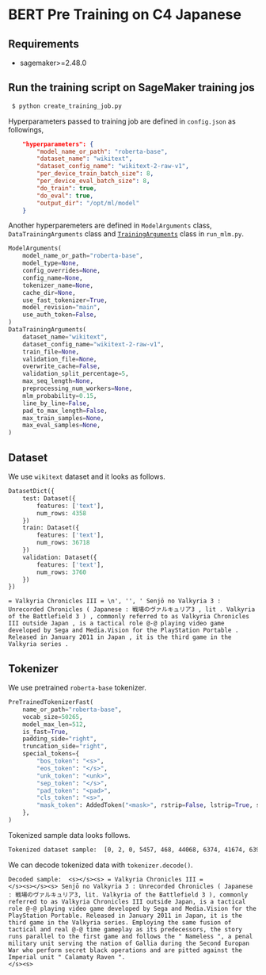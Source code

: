 # BERT Pre Training on C4 Japanese
## Requirements
- sagemaker>=2.48.0

## Run the training script on SageMaker training jos

```bash
 $ python create_training_job.py
```
Hyperparameters passed to training job are defined in `config.json` as followings, 

```JSON
    "hyperparameters": {
        "model_name_or_path": "roberta-base",
        "dataset_name": "wikitext",
        "dataset_config_name": "wikitext-2-raw-v1",
        "per_device_train_batch_size": 8,
        "per_device_eval_batch_size": 8,
        "do_train": true,
        "do_eval": true,
        "output_dir": "/opt/ml/model"
    }
```

Another hyperparemeters are defined in `ModelArguments` class, `DataTrainingArguments` class and [`TrainingArguments`](https://huggingface.co/docs/transformers/v4.19.0/en/main_classes/trainer#transformers.TrainingArguments) class in `run_mlm.py`.

```python
ModelArguments(
    model_name_or_path="roberta-base",
    model_type=None,
    config_overrides=None,
    config_name=None,
    tokenizer_name=None,
    cache_dir=None,
    use_fast_tokenizer=True,
    model_revision="main",
    use_auth_token=False,
)
DataTrainingArguments(
    dataset_name="wikitext",
    dataset_config_name="wikitext-2-raw-v1",
    train_file=None,
    validation_file=None,
    overwrite_cache=False,
    validation_split_percentage=5,
    max_seq_length=None,
    preprocessing_num_workers=None,
    mlm_probability=0.15,
    line_by_line=False,
    pad_to_max_length=False,
    max_train_samples=None,
    max_eval_samples=None,
)
```
## Dataset

We use `wikitext` dataset and it looks as follows.

```python
DatasetDict({
    test: Dataset({
        features: ['text'],
        num_rows: 4358
    })
    train: Dataset({
        features: ['text'],
        num_rows: 36718
    })
    validation: Dataset({
        features: ['text'],
        num_rows: 3760
    })
})
```
```
= Valkyria Chronicles III = \n', '', ' Senjō no Valkyria 3 : Unrecorded Chronicles ( Japanese : 戦場のヴァルキュリア3 , lit . Valkyria of the Battlefield 3 ) , commonly referred to as Valkyria Chronicles III outside Japan , is a tactical role @-@ playing video game developed by Sega and Media.Vision for the PlayStation Portable . Released in January 2011 in Japan , it is the third game in the Valkyria series . 
```


## Tokenizer

We use pretrained `roberta-base` tokenizer.

``` python
PreTrainedTokenizerFast(
    name_or_path="roberta-base",
    vocab_size=50265,
    model_max_len=512,
    is_fast=True,
    padding_side="right",
    truncation_side="right",
    special_tokens={
        "bos_token": "<s>",
        "eos_token": "</s>",
        "unk_token": "<unk>",
        "sep_token": "</s>",
        "pad_token": "<pad>",
        "cls_token": "<s>",
        "mask_token": AddedToken("<mask>", rstrip=False, lstrip=True, single_word=False, normalized=False),
    },
)
```

Tokenized sample data looks follows.
```bash
Tokenized dataset sample:  [0, 2, 0, 5457, 468, 44068, 6374, 41674, 6395, 5457, 1437, 50118, 2, 0, 2, 0, 2211, 267, 38183, 117, 468, 44068, 6374, 155, 4832, 1890, 36902, 41674, 36, 2898, 4832, 47416, 23133, 18164, 42393, 21402, 20024, 48018, 50033, 49080, 49587, 49432, 48947, 49017, 246, 2156, 6474, 479, 468, 44068, 6374, 9, 5, 36954, 155, 4839, 2156, 10266, 4997, 7, 25, 468, 44068, 6374, 41674, 6395, 751, 1429, 2156, 16, 10, 15714, 774, 787, 12, 1039, 816, 569, 177, 2226, 30, 43561, 8, 2454, 4, 36753, 13, 5, 15592, 39435, 479, 30939, 11, 644, 1466, 11, 1429, 2156, 24, 16, 5, 371, 177, 11, 5, 468, 44068, 6374, 651, 479, 23564, 154, 5, 276, 24904, 9, 15714, 8, 588, 787, 12, 1039, 86, 23841, 25, 63, 20193, 2156, 5, 527, 1237, 12980, 7, 5, 78, 177, 8, 3905, 5, 22, 8603, 13802, 22, 2156, 10, 14914, 831, 1933, 2754, 5, 1226, 9, 7155, 493, 148, 5, 4665, 5122, 12560, 1771, 54, 3008, 3556, 909, 1414, 8, 32, 30259, 136, 5, 16659, 1933, 22, 2912, 424, 415, 219, 22546, 22, 479, 1437, 50118, 2, 0, 20, 177, 880, 709, 11, 1824, 2156, 3406, 81, 10, 739, 4745, 9, 5, 173, 626, 15, 468, 44068, 6374, 41674, 3082, 479, 616, 24, 12544, 5, 2526]
```

We can decode tokenized data with `tokenizer.decode()`. 

```
Decoded sample:  <s></s><s> = Valkyria Chronicles III = 
</s><s></s><s> Senjō no Valkyria 3 : Unrecorded Chronicles ( Japanese : 戦場のヴァルキュリア3, lit. Valkyria of the Battlefield 3 ), commonly referred to as Valkyria Chronicles III outside Japan, is a tactical role @-@ playing video game developed by Sega and Media.Vision for the PlayStation Portable. Released in January 2011 in Japan, it is the third game in the Valkyria series. Employing the same fusion of tactical and real @-@ time gameplay as its predecessors, the story runs parallel to the first game and follows the " Nameless ", a penal military unit serving the nation of Gallia during the Second Europan War who perform secret black operations and are pitted against the Imperial unit " Calamaty Raven ". 
</s><s> 
```
